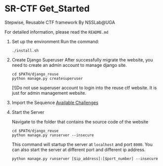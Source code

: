 # SR-CTF Get_Started
Stepwise, Reusable CTF framework
By NSSLab@UGA

For detailed information, please read the `README.md`
        
1. Set up the environment
    Run the command:

    ```
    ./install.sh
    ```

2. Create Django Superuser
After successfully migrate the website, you need to create an admin account to manage django site.  

    ```
    cd $PATH/django_reuse
    python manage.py createsuperuser
    ```

    [!]Do not use superuser account to login into the reuse ctf website. It is just for admin management website.

3. Import the Sequence
    [Available Challenges](http://tunablectf.com/challenge.html)

4. Start the Server

    Navigate to the folder that contains the source code of the website  
    ```
    cd $PATH/django_reuse
    python manage.py runserver --insecure
    ```
    This command will startup the server at `localhost` and port `8000`.
    You can also start the server at different port and different ip address.
    ```
    python manage.py runserver [$ip_address]:[$port_number] --insecure
    ```